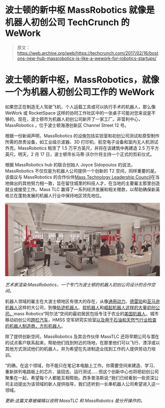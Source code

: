 # 波士顿的新中枢 MassRobotics 就像是机器人初创公司 TechCrunch 的 WeWork

> 原文：<https://web.archive.org/web/https://techcrunch.com/2017/02/16/bostons-new-hub-massrobotics-is-like-a-wework-for-robotics-startups/>

# 波士顿的新中枢，MassRobotics，就像一个为机器人初创公司工作的 WeWork

如果您正在制造无人驾驶飞机、个人运载工具或可以执行手术的机器人，那么像 WeWork 或 RocketSpace 这样的协同工作社区中的一张桌子可能对您来说是不够的。现在，波士顿市为机器人初创公司新开了一家工厂。非营利中心，MassRobotics ，位于波士顿海港创新区 Channel Street 12 号。

根据一份新闻声明，MassRobotics 的设施包括实验室和初创公司测试和原型制作所需的昂贵设备，如工业级示波器、3D 打印机、航空电子设备和室内无人机测试外壳。MassRobotics 租赁了 1.5 万平方英尺，并将在该建筑中再建造 2.5 万平方英尺。明天，2 月 17 日，波士顿市长马蒂·沃尔什将主持一个正式的剪彩仪式。

根据 MassRobotics hub 的联合创始人 Joyce Sidopoulos 的说法，MassRobotics 不仅仅是为机器人公司提供一个创新的 T2 空间，同样重要的是。该倡议与 MassRobotics 的合作伙伴[Mass Technology Leadership Council](https://web.archive.org/web/20221207182004/http://www.masstlc.org/)在当地做出的其他努力相一致，旨在留住城里的科技人才，在当地的主要雇主那里创造就业或接受工作。Mass TLC 赢得了一系列经济发展和相关赠款，以帮助确保新英格兰在蓬勃发展的机器人行业中保持地区领先地位。

![Artist's rendering: MassRobotics, a coworking space exclusively for robotics startups in Boston. ](img/0e9fc8c75ef163467dc657b863ce13a2.png)

*艺术家渲染:MassRobotics，一个专门为波士顿的机器人初创公司设计的合作空间。*

机器人领域的雇主在大波士顿地区有很大的存在，从像[通用动力](https://web.archive.org/web/20221207182004/http://www.generaldynamics.com/)、[德雷珀](https://web.archive.org/web/20221207182004/http://www.draper.com/)和[亚马逊机器人](https://web.archive.org/web/20221207182004/https://www.amazonrobotics.com/)这样的大公司，到像[轨迹机器人](https://web.archive.org/web/20221207182004/http://www.locusrobotics.com/get-started/#page)、[软机器人](https://web.archive.org/web/20221207182004/http://www.softroboticsinc.com/)和[崛起机器人这样的大量初创公司。](https://web.archive.org/web/20221207182004/http://www.riserobotics.com/)mass Robotics“阿尔法”空间的最初居民包括专注于农业的[美国机器人](https://web.archive.org/web/20221207182004/http://www.american-robotics.com/)，城市移动初创公司[跨栏汽车](https://web.archive.org/web/20221207182004/http://www.hurdlermotors.com/)，HMSS 空军研究实验室[以及用于石油和天然气行业检查的机器人制造商](https://web.archive.org/web/20221207182004/http://www.wpafb.af.mil/afrl/rq)[，方形机器人](https://web.archive.org/web/20221207182004/http://www.squarerobots.com/)。

除了提供创新空间，MassRobotics 及其合作伙伴 MassTLC 还将早期公司与潜在的试点客户联系起来，帮助他们找到附近的场地，在那里他们可以飞行、漂浮或以其他方式测试他们的机器人，并为希望在先进制造业找到工作的人提供劳动力培训。

“的确，在这个领域，你不能只在笔记本电脑上工作。你需要空间来建造、学习、重新排列电路板上的芯片、装回去、运行测试……但这个创新中心也将把初创公司聚集在一起，希望每个人都能互相帮助。西多普洛斯说:“我们已经看到一些资深公司主动提出为该领域的新人提供指导，我们还听到一长串机器人公司希望进入这一领域。

*更新:这篇文章被编辑以说明 MassTLC 和 MassRobotics 是分开操作的。*